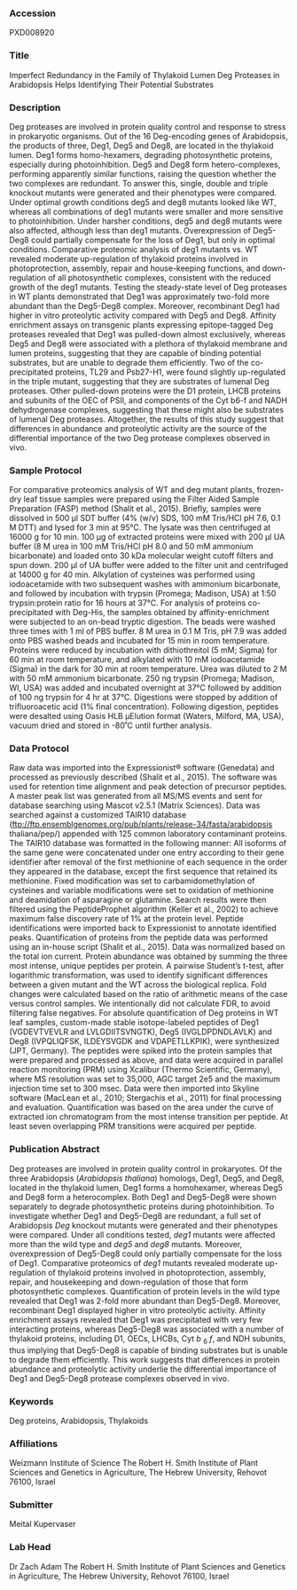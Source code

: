 ### Accession
PXD008920

### Title
Imperfect Redundancy in the Family of Thylakoid Lumen Deg Proteases in Arabidopsis Helps Identifying Their Potential Substrates

### Description
Deg proteases are involved in protein quality control and response to stress in prokaryotic organisms. Out of the 16 Deg-encoding genes of Arabidopsis, the products of three, Deg1, Deg5 and Deg8, are located in the thylakoid lumen. Deg1 forms homo-hexamers, degrading photosynthetic proteins, especially during photoinhibition. Deg5 and Deg8 form hetero-complexes, performing apparently similar functions, raising the question whether the two complexes are redundant. To answer this, single, double and triple knockout mutants were generated and their phenotypes were compared. Under optimal growth conditions deg5 and deg8 mutants looked like WT, whereas all combinations of deg1 mutants were smaller and more sensitive to photoinhibition. Under harsher conditions, deg5 and deg8 mutants were also affected, although less than deg1 mutants. Overexpression of Deg5-Deg8 could partially compensate for the loss of Deg1, but only in optimal conditions. Comparative proteomic analysis of deg1 mutants vs. WT revealed moderate up-regulation of thylakoid proteins involved in photoprotection, assembly, repair and house-keeping functions, and down-regulation of all photosynthetic complexes, consistent with the reduced growth of the deg1 mutants. Testing the steady-state level of Deg proteases in WT plants demonstrated that Deg1 was approximately two-fold more abundant than the Deg5-Deg8 complex. Moreover, recombinant Deg1 had higher in vitro proteolytic activity compared with Deg5 and Deg8. Affinity enrichment assays on transgenic plants expressing epitope-tagged Deg proteases revealed that Deg1 was pulled-down almost exclusively, whereas Deg5 and Deg8 were associated with a plethora of thylakoid membrane and lumen proteins, suggesting that they are capable of binding potential substrates, but are unable to degrade them efficiently. Two of the co-precipitated proteins, TL29 and Psb27-H1, were found slightly up-regulated in the triple mutant, suggesting that they are substrates of lumenal Deg proteases. Other pulled-down proteins were the D1 protein, LHCB proteins and subunits of the OEC of PSII, and components of the Cyt b6-f and NADH dehydrogenase complexes, suggesting that these might also be substrates of lumenal Deg proteases. Altogether, the results of this study suggest that differences in abundance and proteolytic activity are the source of the differential importance of the two Deg protease complexes observed in vivo.

### Sample Protocol
For comparative proteomics analysis of WT and deg mutant plants, frozen-dry leaf tissue samples were prepared using the Filter Aided Sample Preparation (FASP) method (Shalit et al., 2015). Briefly, samples were dissolved in 500 µl SDT buffer (4% (w/v) SDS, 100 mM Tris/HCl pH 7.6, 0.1 M DTT) and lysed for 3 min at 95°C. The lysate was then centrifuged at 16000 g for 10 min. 100 µg of extracted proteins were mixed with 200 µl UA buffer (8 M urea in 100 mM Tris/HCl pH 8.0 and 50 mM ammonium bicarbonate) and loaded onto 30 kDa molecular weight cutoff filters and spun down. 200 µl of UA buffer were added to the filter unit and centrifuged at 14000 g for 40 min. Alkylation of cysteines was performed using iodoacetamide with two subsequent washes with ammonium bicarbonate, and followed by incubation with trypsin (Promega; Madison, USA) at 1:50 trypsin:protein ratio for 16 hours at 37°C.  For analysis of proteins co-precipitated with Deg-His, the samples obtained by affinity-enrichment were subjected to an on-bead tryptic digestion. The beads were washed three times with 1 ml of PBS buffer. 8 M urea in 0.1 M Tris, pH 7.9 was added onto PBS washed beads and incubated for 15 min in room temperature. Proteins were reduced by incubation with dithiothreitol (5 mM; Sigma) for 60 min at room temperature, and alkylated with 10 mM iodoacetamide (Sigma) in the dark for 30 min at room temperature. Urea was diluted to 2 M with 50 mM ammonium bicarbonate. 250 ng trypsin (Promega; Madison, WI, USA) was added and incubated overnight at 37°C followed by addition of 100 ng trypsin for 4 hr at 37°C. Digestions were stopped by addition of trifluoroacetic acid (1% final concentration). Following digestion, peptides were desalted using Oasis HLB μElution format (Waters, Milford, MA, USA), vacuum dried and stored in -80˚C until further analysis.

### Data Protocol
Raw data was imported into the Expressionist® software (Genedata) and processed as previously described (Shalit et al., 2015). The software was used for retention time alignment and peak detection of precursor peptides. A master peak list was generated from all MS/MS events and sent for database searching using Mascot v2.5.1 (Matrix Sciences). Data was searched against a customized TAIR10 database (ftp://ftp.ensemblgenomes.org/pub/plants/release-34/fasta/arabidopsis thaliana/pep/) appended with 125 common laboratory contaminant proteins. The TAIR10 database was formatted in the following manner: All isoforms of the same gene were concatenated under one entry according to their gene identifier after removal of the first methionine of each sequence in the order they appeared in the database, except the first sequence that retained its methionine. Fixed modification was set to carbamidomethylation of cysteines and variable modifications were set to oxidation of methionine and deamidation of asparagine or glutamine. Search results were then filtered using the PeptideProphet algorithm (Keller et al., 2002) to achieve maximum false discovery rate of 1% at the protein level. Peptide identifications were imported back to Expressionist to annotate identified peaks. Quantification of proteins from the peptide data was performed using an in-house script (Shalit et al., 2015). Data was normalized based on the total ion current. Protein abundance was obtained by summing the three most intense, unique peptides per protein. A pairwise Student’s t-test, after logarithmic transformation, was used to identify significant differences between a given mutant and the WT across the biological replica. Fold changes were calculated based on the ratio of arithmetic means of the case versus control samples. We intentionally did not calculate FDR, to avoid filtering false negatives. For absolute quantification of Deg proteins in WT leaf samples, custom-made stable isotope-labeled peptides of Deg1 (VGDEVTVEVLR and LVLGDIITSVNGTK), Deg5 (IVGLDPDNDLAVLK) and Deg8 (IVPQLIQFSK, ILDEYSVGDK and VDAPETLLKPIK), were synthesized (JPT, Germany). The peptides were spiked into the protein samples that were prepared and processed as above, and data were acquired in parallel reaction monitoring (PRM) using Xcalibur (Thermo Scientific, Germany), where MS resolution was set to 35,000, AGC target 2e5 and the maximum injection time set to 300 msec. Data were then imported into Skyline software (MacLean et al., 2010; Stergachis et al., 2011) for final processing and evaluation. Quantification was based on the area under the curve of extracted ion chromatogram from the most intense transition per peptide. At least seven overlapping PRM transitions were acquired per peptide.

### Publication Abstract
Deg proteases are involved in protein quality control in prokaryotes. Of the three Arabidopsis (<i>Arabidopsis thaliana</i>) homologs, Deg1, Deg5, and Deg8, located in the thylakoid lumen, Deg1 forms a homohexamer, whereas Deg5 and Deg8 form a heterocomplex. Both Deg1 and Deg5-Deg8 were shown separately to degrade photosynthetic proteins during photoinhibition. To investigate whether Deg1 and Deg5-Deg8 are redundant, a full set of Arabidopsis <i>Deg</i> knockout mutants were generated and their phenotypes were compared. Under all conditions tested, <i>deg1</i> mutants were affected more than the wild type and <i>deg5</i> and <i>deg8</i> mutants. Moreover, overexpression of Deg5-Deg8 could only partially compensate for the loss of Deg1. Comparative proteomics of <i>deg1</i> mutants revealed moderate up-regulation of thylakoid proteins involved in photoprotection, assembly, repair, and housekeeping and down-regulation of those that form photosynthetic complexes. Quantification of protein levels in the wild type revealed that Deg1 was 2-fold more abundant than Deg5-Deg8. Moreover, recombinant Deg1 displayed higher in vitro proteolytic activity. Affinity enrichment assays revealed that Deg1 was precipitated with very few interacting proteins, whereas Deg5-Deg8 was associated with a number of thylakoid proteins, including D1, OECs, LHCBs, Cyt <i>b</i> <sub>6</sub> <i>f</i>, and NDH subunits, thus implying that Deg5-Deg8 is capable of binding substrates but is unable to degrade them efficiently. This work suggests that differences in protein abundance and proteolytic activity underlie the differential importance of Deg1 and Deg5-Deg8 protease complexes observed in vivo.

### Keywords
Deg proteins, Arabidopsis, Thylakoids

### Affiliations
Weizmann Institute of Science
The Robert H. Smith Institute of Plant Sciences and Genetics in Agriculture, The Hebrew University, Rehovot 76100, Israel

### Submitter
Meital Kupervaser

### Lab Head
Dr Zach Adam
The Robert H. Smith Institute of Plant Sciences and Genetics in Agriculture, The Hebrew University, Rehovot 76100, Israel


